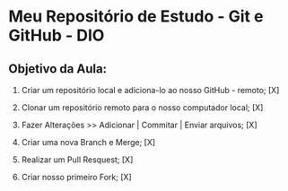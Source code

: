 # Meu Repositório de Estudo - Git e GitHub - DIO

## Objetivo da Aula:

1. Criar um repositório local e adiciona-lo ao nosso GitHub - remoto; [X]

2. Clonar um repositório remoto para o nosso computador local; [X]

3. Fazer Alterações >> Adicionar | Commitar | Enviar arquivos; [X]

4. Criar uma nova Branch e Merge; [X]

5. Realizar um Pull Resquest; [X]

6. Criar nosso primeiro Fork; [X]
